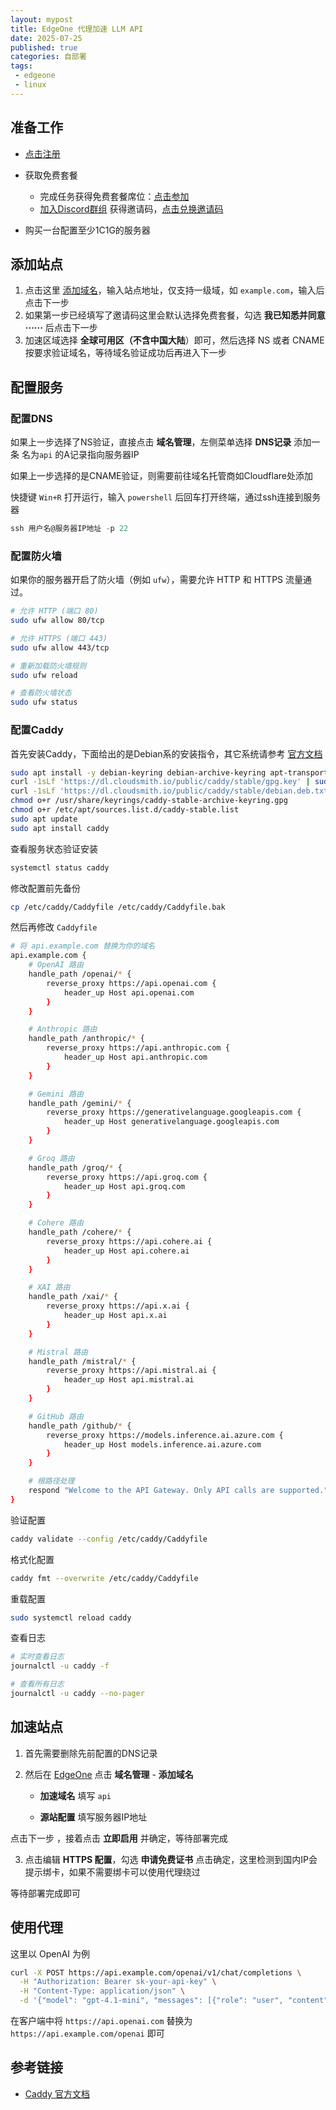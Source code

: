 ```yaml
---
layout: mypost
title: EdgeOne 代理加速 LLM API
date: 2025-07-25
published: true
categories: 自部署
tags: 
 - edgeone
 - linux
---
```


## 准备工作

- [点击注册](https://edgeone.ai/register)
- 获取免费套餐
  - 完成任务获得免费套餐席位：[点击参加](https://edgeone.ai/get-free-plan)
  - [加入Discord群组](https://discord.gg/dGyw3VUe2U) 获得邀请码，[点击兑换邀请码](https://console.tencentcloud.com/edgeone/package)

- 购买一台配置至少1C1G的服务器



## 添加站点

1. 点击这里 [添加域名](https://console.tencentcloud.com/edgeone/zones/new/zone)，输入站点地址，仅支持一级域，如 `example.com`，输入后点击下一步
2. 如果第一步已经填写了邀请码这里会默认选择免费套餐，勾选 **我已知悉并同意······** 后点击下一步
3.  加速区域选择 **全球可用区（不含中国大陆**）即可，然后选择 NS 或者 CNAME 按要求验证域名，等待域名验证成功后再进入下一步



## 配置服务

### 配置DNS

如果上一步选择了NS验证，直接点击 **域名管理**，左侧菜单选择 **DNS记录** 添加一条 名为`api` 的A记录指向服务器IP

如果上一步选择的是CNAME验证，则需要前往域名托管商如Cloudflare处添加

快捷键 `Win+R` 打开运行，输入 `powershell` 后回车打开终端，通过ssh连接到服务器

```powershell
ssh 用户名@服务器IP地址 -p 22
```

### 配置防火墙

如果你的服务器开启了防火墙（例如 `ufw`），需要允许 HTTP 和 HTTPS 流量通过。

```bash
# 允许 HTTP (端口 80)
sudo ufw allow 80/tcp

# 允许 HTTPS (端口 443)
sudo ufw allow 443/tcp

# 重新加载防火墙规则
sudo ufw reload

# 查看防火墙状态
sudo ufw status
```

### 配置Caddy

首先安装Caddy，下面给出的是Debian系的安装指令，其它系统请参考 [官方文档](https://caddyserver.com/docs/install)

```bash
sudo apt install -y debian-keyring debian-archive-keyring apt-transport-https curl
curl -1sLf 'https://dl.cloudsmith.io/public/caddy/stable/gpg.key' | sudo gpg --dearmor -o /usr/share/keyrings/caddy-stable-archive-keyring.gpg
curl -1sLf 'https://dl.cloudsmith.io/public/caddy/stable/debian.deb.txt' | sudo tee /etc/apt/sources.list.d/caddy-stable.list
chmod o+r /usr/share/keyrings/caddy-stable-archive-keyring.gpg
chmod o+r /etc/apt/sources.list.d/caddy-stable.list
sudo apt update
sudo apt install caddy
```

查看服务状态验证安装

```bash
systemctl status caddy
```

修改配置前先备份

```bash
cp /etc/caddy/Caddyfile /etc/caddy/Caddyfile.bak
```

然后再修改 `Caddyfile`

```bash
# 将 api.example.com 替换为你的域名
api.example.com {
    # OpenAI 路由
    handle_path /openai/* {
        reverse_proxy https://api.openai.com {
            header_up Host api.openai.com
        }
    }

    # Anthropic 路由
    handle_path /anthropic/* {
        reverse_proxy https://api.anthropic.com {
            header_up Host api.anthropic.com
        }
    }

    # Gemini 路由
    handle_path /gemini/* {
        reverse_proxy https://generativelanguage.googleapis.com {
            header_up Host generativelanguage.googleapis.com
        }
    }

    # Groq 路由
    handle_path /groq/* {
        reverse_proxy https://api.groq.com {
            header_up Host api.groq.com
        }
    }

    # Cohere 路由
    handle_path /cohere/* {
        reverse_proxy https://api.cohere.ai {
            header_up Host api.cohere.ai
        }
    }

    # XAI 路由
    handle_path /xai/* {
        reverse_proxy https://api.x.ai {
            header_up Host api.x.ai
        }
    }

    # Mistral 路由
    handle_path /mistral/* {
        reverse_proxy https://api.mistral.ai {
            header_up Host api.mistral.ai
        }
    }

    # GitHub 路由
    handle_path /github/* {
        reverse_proxy https://models.inference.ai.azure.com {
            header_up Host models.inference.ai.azure.com
        }
    }

    # 根路径处理
    respond "Welcome to the API Gateway. Only API calls are supported."
}
```

验证配置

```bash
caddy validate --config /etc/caddy/Caddyfile
```

格式化配置

```bash
caddy fmt --overwrite /etc/caddy/Caddyfile
```

重载配置

```bash
sudo systemctl reload caddy
```

查看日志

 ```bash
 # 实时查看日志
 journalctl -u caddy -f
 
 # 查看所有日志
 journalctl -u caddy --no-pager
 ```



## 加速站点

1. 首先需要删除先前配置的DNS记录

2. 然后在 [EdgeOne](https://console.tencentcloud.com/edgeone/zones) 点击 **域名管理** - **添加域名**

   - **加速域名** 填写 `api`

   - **源站配置** 填写服务器IP地址

点击下一步 ，接着点击 **立即启用** 并确定，等待部署完成

3. 点击编辑 **HTTPS 配置**，勾选 **申请免费证书** 点击确定，这里检测到国内IP会提示绑卡，如果不需要绑卡可以使用代理绕过

等待部署完成即可



## 使用代理

这里以 OpenAI 为例

```bash
curl -X POST https://api.example.com/openai/v1/chat/completions \
  -H "Authorization: Bearer sk-your-api-key" \
  -H "Content-Type: application/json" \
  -d '{"model": "gpt-4.1-mini", "messages": [{"role": "user", "content": "Hello!"}]}'
```

在客户端中将 `https://api.openai.com` 替换为 `https://api.example.com/openai` 即可



## 参考链接

- [Caddy 官方文档](https://caddyserver.com/docs/)